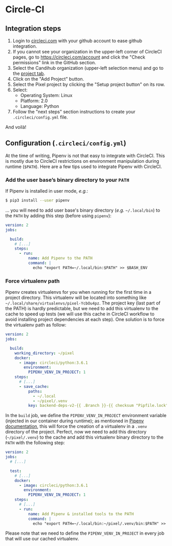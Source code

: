 # Circle-CI

## Integration steps

1. Login to [circleci.com](https://circleci.com) with your github account to
   ease github integration.
2. If you cannot see your organization in the upper-left corner of CircleCI
   pages, go to https://circleci.com/account and click the "Check permissions"
   link in the GitHub section.
3. Select the Candihub organization (upper-left selection menu) and go to the
   [project tab](https://circleci.com/projects/gh/Candihub).
4. Click on the "Add Project" button.
5. Select the Pixel project by clicking the "Setup project button" on its row.
6. Select:
    - Operating System: Linux
    - Platform: 2.0
    - Language: Python
7. Follow the "next steps" section instructions to create your
   `.circleci/config.yml` file.

And voilà!

## Configuration (`.circleci/config.yml`)

At the time of writing, Pipenv is not that easy to integrate with CircleCI. This
is mostly due to CircleCI restrictions on environment manipulation during
runtime (`$PATH`). Here are a few tips used to integrate Pipenv with CircleCI.

### Add the user base’s binary directory to your `PATH`

If Pipenv is installed in user mode, _e.g._:

```bash
$ pip3 install --user pipenv
```

… you will need to add user base's binary directory (_e.g._ `~/.local/bin`) to
the `PATH` by adding this step (before using `pipenv`):

```yaml
version: 2
jobs:

  build:
    # [...]
    steps:
      - run:
          name: Add Pipenv to the PATH
          command: |
            echo "export PATH=~/.local/bin:$PATH" >> $BASH_ENV
```

### Force virtualenv path

Pipenv creates virtualenvs for you when running for the first time in a project
directory. This virtualenv will be located into something like
`~/.local/share/virtualenvs/pixel-YcbOu4pz`. The project key (last part of the
PATH) is hardly predictable, but we need to add this virtualenv to the cache to
speed up tests (we will use this cache in CircleCI workflow to avoid installing
project dependencies at each step). One solution is to force the virtualenv path
as follow:

```yaml
version: 2
jobs:

  build:
    working_directory: ~/pixel
    docker:
      - image: circleci/python:3.6.1
        environment:
          PIPENV_VENV_IN_PROJECT: 1
    steps:
      # [...]
      - save_cache:
          paths:
            - ~/.local
            - ~/pixel/.venv
          key: backend-deps-v2-{{ .Branch }}-{{ checksum "Pipfile.lock" }}
```

In the `build` job, we define the `PIPENV_VENV_IN_PROJECT` environment variable
(injected in our container during runtime); as mentioned in [Pipenv
documentation](https://docs.pipenv.org/advanced.html#configuration-with-environment-variables),
this will force the creation of a virtualenv in a `.venv` directory of the
project. Perfect, now we need to add this directory (`~/pixel/.venv`) to the
cache and add this virtualenv binary directory to the `PATH` with the following step:

```yaml
version: 2
jobs:
  # [...]

  test:
    # [...]
    docker:
      - image: circleci/python:3.6.1
        environment:
          PIPENV_VENV_IN_PROJECT: 1
    steps:
      # [...]
      - run:
          name: Add Pipenv & installed tools to the PATH
          command: |
            echo "export PATH=~/.local/bin:~/pixel/.venv/bin:$PATH" >> $BASH_ENV
```

Please note that we need to define the `PIPENV_VENV_IN_PROJECT` in every job
that will use our cached virtualenv.
